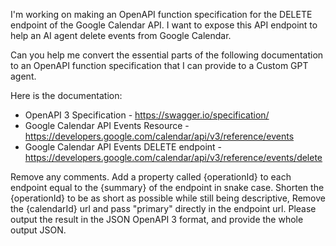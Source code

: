 I'm working on making an OpenAPI function specification for the DELETE endpoint of the Google Calendar API. 
I want to expose this API endpoint to help an AI agent delete events from Google Calendar.

Can you help me convert the essential parts of the following documentation to an OpenAPI function specification that I can provide to a Custom GPT agent.

Here is the documentation: 
- OpenAPI 3 Specification - https://swagger.io/specification/
- Google Calendar API Events Resource - https://developers.google.com/calendar/api/v3/reference/events
- Google Calendar API Events DELETE endpoint - https://developers.google.com/calendar/api/v3/reference/events/delete

Remove any comments.
Add a property called {operationId} to each endpoint equal to the {summary} of the endpoint in snake case. 
Shorten the {operationId} to be as short as possible while still being descriptive, 
Remove the {calendarId} url and pass "primary" directly in the endpoint url.
Please output the result in the JSON OpenAPI 3 format, and provide the whole output JSON.  


